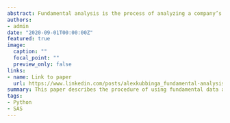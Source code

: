 ```yaml
---
abstract: Fundamental analysis is the process of analyzing a company’s financial statements to determine its financial strength for potential investment opportunities. This paper describes the procedure of using fundamental data as inputs into various machine learning models in order to identify the most important fundamental inputs for determining a stock’s performance and to predict potential outperformance in US stocks. SAS software was used for this project to perform data visualization, model selection and model deployment.
authors:
- admin
date: "2020-09-01T00:00:00Z"
featured: true
image:
  caption: ""
  focal_point: ""
  preview_only: false
links:
- name: Link to paper
  url: https://www.linkedin.com/posts/alexkubbinga_fundamental-analysis-using-sas-activity-6703664054566760448-0qxP/
summary: This paper describes the procedure of using fundamental data as inputs into various machine learning models in order to identify the most important fundamental inputs for determining a stock’s performance and to predict potential outperformance in US stocks. SAS software was used for this project to perform data visualization, model selection and model deployment.
tags:
- Python
- SAS
---
```

